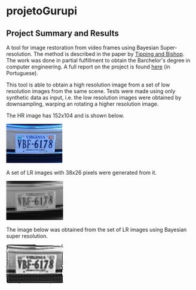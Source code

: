 # projetoGurupi
## Project Summary and Results
A tool for image restoration from video frames using Bayesian Super-resolution.
The method is described in the paper by [Tipping and Bishop](http://www.cs.cmu.edu/~kangli/doc/papers/tipping03.pdf).
The work was done in partial fulfillment to obtain the Barchelor's degree in computer engineering.
A full report on the project is found [here](https://github.com/danchieta/projetoGurupi_texto/blob/master/projetoGurupi.pdf) (in Portuguese).

This tool is able to obtain a high resolution image from a set of low resolution
images from the same scene.
Tests were made using only synthetic data as input, i.e. the low resolution 
images were obtained by downsampling, warping an rotating a higher resolution
image.

The HR image has 152x104 and is shown below.

![original](https://github.com/danchieta/projetoGurupi/blob/master/testIMG/imtestes.png)

A set of LR images with 38x26 pixels were generated from it.

![degraded image](https://github.com/danchieta/projetoGurupi/blob/master/readme_img/resized_nearest.png)

The image below was obtained from the set of LR images using Bayesian super resolution.

![restored w sr](https://github.com/danchieta/projetoGurupi/blob/master/readme_img/restored_sr.png)
